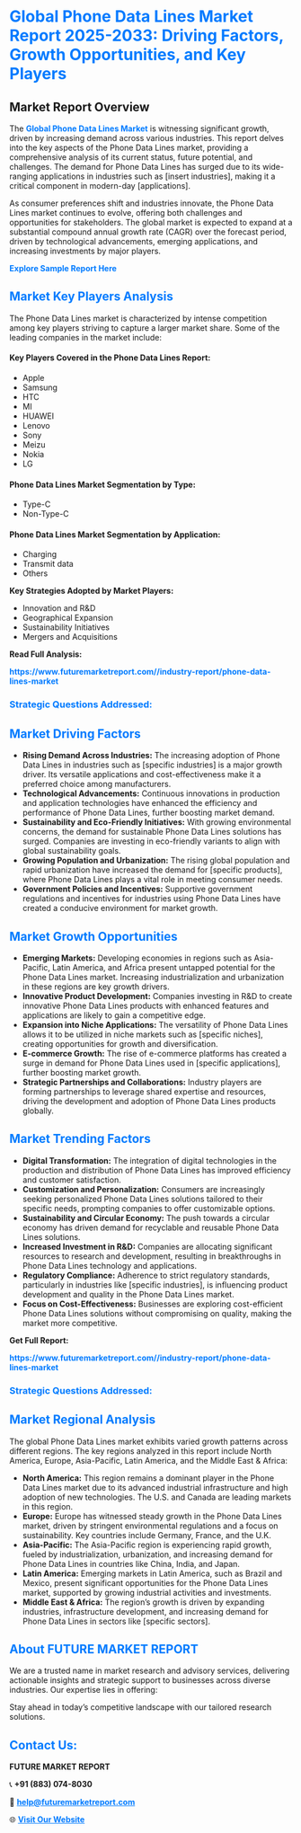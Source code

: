 <h1 style="color: #007BFF;">Global Phone Data Lines Market Report 2025-2033: Driving Factors, Growth Opportunities, and Key Players</h1>

<section id="overview">
<h2>Market Report Overview</h2>
<p>The <a href="https://www.futuremarketreport.com//industry-report/phone-data-lines-market" style="color: #007BFF; text-decoration: none;"><strong>Global Phone Data Lines Market</strong></a> is witnessing significant growth, driven by increasing demand across various industries. This report delves into the key aspects of the Phone Data Lines market, providing a comprehensive analysis of its current status, future potential, and challenges. The demand for Phone Data Lines has surged due to its wide-ranging applications in industries such as [insert industries], making it a critical component in modern-day [applications].</p>
<p>As consumer preferences shift and industries innovate, the Phone Data Lines market continues to evolve, offering both challenges and opportunities for stakeholders. The global market is expected to expand at a substantial compound annual growth rate (CAGR) over the forecast period, driven by technological advancements, emerging applications, and increasing investments by major players.</p>
</section>

<section id="overview">
<p><a href="https://www.futuremarketreport.com//request-sample/reportId=56097" style="color: #007BFF; text-decoration: none;"><strong>Explore Sample Report Here</strong></a></p>
</section>

<section id="key-players">
<h2 style="color: #007BFF;">Market Key Players Analysis</h2>
<p>The Phone Data Lines market is characterized by intense competition among key players striving to capture a larger market share. Some of the leading companies in the market include:</p>
<h4>Key Players Covered in the Phone Data Lines Report:</h4>
<ul><li>Apple</li><li>Samsung</li><li>HTC</li><li>MI</li><li>HUAWEI</li><li>Lenovo</li><li>Sony</li><li>Meizu</li><li>Nokia</li><li>LG</li></ul>
<h4>Phone Data Lines Market Segmentation by Type:</h4>
<ul><li>Type-C</li><li>Non-Type-C</li></ul>

<h4>Phone Data Lines Market Segmentation by Application:</h4>
<ul><li>Charging</li><li>Transmit data</li><li>Others</li></ul>
<p><strong>Key Strategies Adopted by Market Players:</strong></p>
<ul>
<li>Innovation and R&D</li>
<li>Geographical Expansion</li>
<li>Sustainability Initiatives</li>
<li>Mergers and Acquisitions</li>
</ul>
</section>

<section>
<p><strong>Read Full Analysis: </strong></p><a href="https://www.futuremarketreport.com//industry-report/phone-data-lines-market" style="color: #007BFF; text-decoration: none;"><strong>https://www.futuremarketreport.com//industry-report/phone-data-lines-market</strong></a>
<h3 style="color: #007BFF;">Strategic Questions Addressed:</h3>
</section>

<section id="driving-factors">
<h2 style="color: #007BFF;">Market Driving Factors</h2>
<ul>
<li><strong>Rising Demand Across Industries:</strong> The increasing adoption of Phone Data Lines in industries such as [specific industries] is a major growth driver. Its versatile applications and cost-effectiveness make it a preferred choice among manufacturers.</li>
<li><strong>Technological Advancements:</strong> Continuous innovations in production and application technologies have enhanced the efficiency and performance of Phone Data Lines, further boosting market demand.</li>
<li><strong>Sustainability and Eco-Friendly Initiatives:</strong> With growing environmental concerns, the demand for sustainable Phone Data Lines solutions has surged. Companies are investing in eco-friendly variants to align with global sustainability goals.</li>
<li><strong>Growing Population and Urbanization:</strong> The rising global population and rapid urbanization have increased the demand for [specific products], where Phone Data Lines plays a vital role in meeting consumer needs.</li>
<li><strong>Government Policies and Incentives:</strong> Supportive government regulations and incentives for industries using Phone Data Lines have created a conducive environment for market growth.</li>
</ul>
</section>

<section id="growth-opportunities">
<h2 style="color: #007BFF;">Market Growth Opportunities</h2>
<ul>
<li><strong>Emerging Markets:</strong> Developing economies in regions such as Asia-Pacific, Latin America, and Africa present untapped potential for the Phone Data Lines market. Increasing industrialization and urbanization in these regions are key growth drivers.</li>
<li><strong>Innovative Product Development:</strong> Companies investing in R&D to create innovative Phone Data Lines products with enhanced features and applications are likely to gain a competitive edge.</li>
<li><strong>Expansion into Niche Applications:</strong> The versatility of Phone Data Lines allows it to be utilized in niche markets such as [specific niches], creating opportunities for growth and diversification.</li>
<li><strong>E-commerce Growth:</strong> The rise of e-commerce platforms has created a surge in demand for Phone Data Lines used in [specific applications], further boosting market growth.</li>
<li><strong>Strategic Partnerships and Collaborations:</strong> Industry players are forming partnerships to leverage shared expertise and resources, driving the development and adoption of Phone Data Lines products globally.</li>
</ul>
</section>

<section id="trending-factors">
<h2 style="color: #007BFF;">Market Trending Factors</h2>
<ul>
<li><strong>Digital Transformation:</strong> The integration of digital technologies in the production and distribution of Phone Data Lines has improved efficiency and customer satisfaction.</li>
<li><strong>Customization and Personalization:</strong> Consumers are increasingly seeking personalized Phone Data Lines solutions tailored to their specific needs, prompting companies to offer customizable options.</li>
<li><strong>Sustainability and Circular Economy:</strong> The push towards a circular economy has driven demand for recyclable and reusable Phone Data Lines solutions.</li>
<li><strong>Increased Investment in R&D:</strong> Companies are allocating significant resources to research and development, resulting in breakthroughs in Phone Data Lines technology and applications.</li>
<li><strong>Regulatory Compliance:</strong> Adherence to strict regulatory standards, particularly in industries like [specific industries], is influencing product development and quality in the Phone Data Lines market.</li>
<li><strong>Focus on Cost-Effectiveness:</strong> Businesses are exploring cost-efficient Phone Data Lines solutions without compromising on quality, making the market more competitive.</li>
</ul>
</section>

<section>
<p><strong>Get Full Report: </strong></p><a href="https://www.futuremarketreport.com//industry-report/phone-data-lines-market" style="color: #007BFF; text-decoration: none;"><strong>https://www.futuremarketreport.com//industry-report/phone-data-lines-market</strong></a>
<h3 style="color: #007BFF;">Strategic Questions Addressed:</h3>
</section>


<section id="regional-analysis">
<h2 style="color: #007BFF;">Market Regional Analysis</h2>
<p>The global Phone Data Lines market exhibits varied growth patterns across different regions. The key regions analyzed in this report include North America, Europe, Asia-Pacific, Latin America, and the Middle East & Africa:</p>
<ul>
<li><strong>North America:</strong> This region remains a dominant player in the Phone Data Lines market due to its advanced industrial infrastructure and high adoption of new technologies. The U.S. and Canada are leading markets in this region.</li>
<li><strong>Europe:</strong> Europe has witnessed steady growth in the Phone Data Lines market, driven by stringent environmental regulations and a focus on sustainability. Key countries include Germany, France, and the U.K.</li>
<li><strong>Asia-Pacific:</strong> The Asia-Pacific region is experiencing rapid growth, fueled by industrialization, urbanization, and increasing demand for Phone Data Lines in countries like China, India, and Japan.</li>
<li><strong>Latin America:</strong> Emerging markets in Latin America, such as Brazil and Mexico, present significant opportunities for the Phone Data Lines market, supported by growing industrial activities and investments.</li>
<li><strong>Middle East & Africa:</strong> The region’s growth is driven by expanding industries, infrastructure development, and increasing demand for Phone Data Lines in sectors like [specific sectors].</li>
</ul>
</section>

<footer>
<h2 style="color: #007BFF;">About FUTURE MARKET REPORT</h2>
<p>We are a trusted name in market research and advisory services, delivering actionable insights and strategic support to businesses across diverse industries. Our expertise lies in offering:</p>

<p>Stay ahead in today’s competitive landscape with our tailored research solutions.</p>

<h2 style="color: #007BFF;">Contact Us:</h2>
<p><strong>FUTURE MARKET REPORT</strong></p>
<p>📞 <strong>+91 (883) 074-8030</strong></p>
<p>📧 <strong><a href="mailto:help@futuremarketreport.com" style="color: #007BFF;">help@futuremarketreport.com</a></strong></p>
<p>🌐 <strong><a href="https://www.futuremarketreport.com/" style="color: #007BFF;">Visit Our Website</a></strong></p>
</footer>